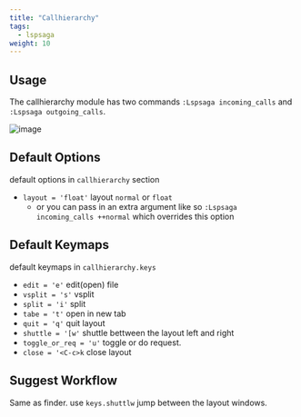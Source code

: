 ```yaml
---
title: "Callhierarchy"
tags:
  - lspsaga
weight: 10
---
```


## Usage

The callhierarchy module has two commands `:Lspsaga incoming_calls` and `:Lspsaga outgoing_calls`.

![image](https://github.com/nvimdev/lspsaga.nvim/assets/41671631/20d4001f-57a2-4ad5-87a8-514171c011c1)

## Default Options

default options in `callhierarchy` section

- `layout = 'float'` layout `normal` or `float`
  - or you can pass in an extra argument like so `:Lspsaga incoming_calls ++normal` which overrides this option

## Default Keymaps

default keymaps in `callhierarchy.keys`

- `edit = 'e'` edit(open) file
- `vsplit = 's'` vsplit
- `split = 'i'` split
- `tabe = 't'` open in new tab
- `quit = 'q'` quit layout
- `shuttle = '[w'` shuttle bettween the layout left and right
- `toggle_or_req = 'u'` toggle or do request.
- `close = '<C-c>k` close layout

## Suggest Workflow

Same as finder. use `keys.shuttlw` jump between the layout windows.
